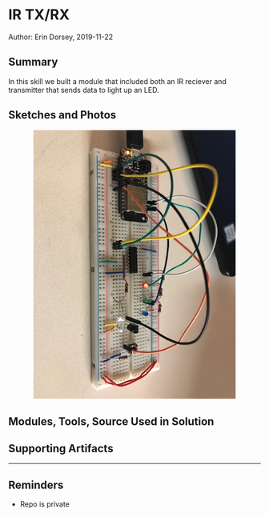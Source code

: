 #  IR TX/RX

Author: Erin Dorsey, 2019-11-22

## Summary
In this skill we built a module that included both an IR reciever and transmitter that sends data to light up an LED.

## Sketches and Photos
<center><img src="./images/IMG_6751.JPG" width="80%" /></center>

## Modules, Tools, Source Used in Solution

## Supporting Artifacts


-----

## Reminders
- Repo is private
